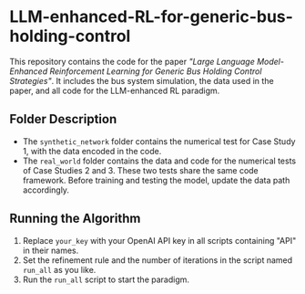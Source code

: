 # LLM-enhanced-RL-for-generic-bus-holding-control

This repository contains the code for the paper *"Large Language Model-Enhanced Reinforcement Learning for Generic Bus Holding Control Strategies"*. It includes the bus system simulation, the data used in the paper, and all code for the LLM-enhanced RL paradigm.

## Folder Description

- The `synthetic_network` folder contains the numerical test for Case Study 1, with the data encoded in the code.
- The `real_world` folder contains the data and code for the numerical tests of Case Studies 2 and 3. These two tests share the same code framework. Before training and testing the model, update the data path accordingly.

## Running the Algorithm

1. Replace `your_key` with your OpenAI API key in all scripts containing "API" in their names.
2. Set the refinement rule and the number of iterations in the script named `run_all` as you like.
3. Run the `run_all` script to start the paradigm.
